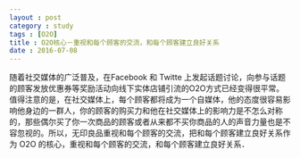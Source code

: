 ```yaml
---
layout : post
category : study
tags : [O2O]
title : O2O核心－重视和每个顾客的交流，和每个顾客建立良好关系
date : 2016-07-08
---
```


随着社交媒体的广泛普及，在Facebook 和 Twitte 上发起话题讨论，向参与话题的顾客发放优惠券等奖励活动向线下实体店铺引流的O2O方式已经变得很平常。值得注意的是，在社交媒体上，每个顾客都将成为一个自媒体，他的态度很容易影响他身边的一群人，你的顾客的购买力和他在社交媒体上的影响力是不怎么对称的，那些偶尔买了你一次商品的顾客或者从来都不买你商品的人的声音力量也是不容忽视的。所以，无印良品重视和每个顾客的交流，把和每个顾客建立良好关系作为 O2O 的核心，重视和每个顾客的交流，和每个顾客建立良好关系．
